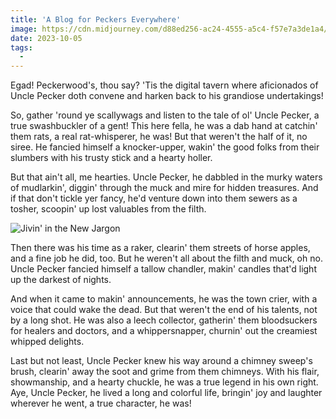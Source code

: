 ```yaml
---
title: 'A Blog for Peckers Everywhere'
image: https://cdn.midjourney.com/d88ed256-ac24-4555-a5c4-f57e7a3de1a4/0_3.png
date: 2023-10-05
tags:
  -
---
```


Egad! Peckerwood's, thou say? 'Tis the digital tavern where aficionados of Uncle Pecker doth convene and harken back to his grandiose undertakings!

<!--more-->

So, gather 'round ye scallywags and listen to the tale of ol' Uncle Pecker, a true swashbuckler of a gent! This here fella, he was a dab hand at catchin' them rats, a real rat-whisperer, he was! But that weren't the half of it, no siree. He fancied himself a knocker-upper, wakin' the good folks from their slumbers with his trusty stick and a hearty holler.

But that ain't all, me hearties. Uncle Pecker, he dabbled in the murky waters of mudlarkin', diggin' through the muck and mire for hidden treasures. And if that don't tickle yer fancy, he'd venture down into them sewers as a tosher, scoopin' up lost valuables from the filth.

![Jivin' in the New Jargon][Jivin] 

Then there was his time as a raker, clearin' them streets of horse apples, and a fine job he did, too. But he weren't all about the filth and muck, oh no. Uncle Pecker fancied himself a tallow chandler, makin' candles that'd light up the darkest of nights.

And when it came to makin' announcements, he was the town crier, with a voice that could wake the dead. But that weren't the end of his talents, not by a long shot. He was also a leech collector, gatherin' them bloodsuckers for healers and doctors, and a whippersnapper, churnin' out the creamiest whipped delights.

Last but not least, Uncle Pecker knew his way around a chimney sweep's brush, clearin' away the soot and grime from them chimneys. With his flair, showmanship, and a hearty chuckle, he was a true legend in his own right. Aye, Uncle Pecker, he lived a long and colorful life, bringin' joy and laughter wherever he went, a true character, he was!




[Jivin]: /uploads/photos/jivin.png
